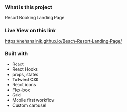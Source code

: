 ### What is this project
Resort Booking Landing Page

### Live View on this link
https://nehanalinik.github.io/Beach-Resort-Landing-Page/

### Built with
- React
- React Hooks
- props, states
- Tailwind CSS
- React icons
- Flex-box
- Grid
- Mobile first workflow
- Custom carousel
